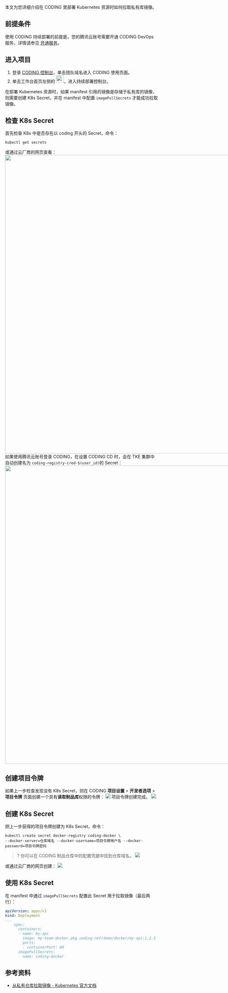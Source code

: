 本文为您详细介绍在 CODING 里部署 Kubernetes 资源时如何拉取私有库镜像。

## 前提条件
使用 CODING 持续部署的前提是，您的腾讯云账号需要开通 CODING DevOps 服务，详情请参见 [开通服务](https://cloud.tencent.com/document/product/1159/44859)。 

## 进入项目
1. 登录 [CODING 控制台](https://console.cloud.tencent.com/coding)，单击团队域名进入 CODING 使用页面。
2. 单击工作台首页左侧的 <img src ="https://main.qcloudimg.com/raw/12230547b45d5eae85ad1c4fa86fba68.png" style ="margin:0;width: 25px" data-nonescope="true">，进入持续部署控制台。

在部署 Kubernetes 资源时，如果 manifest 引用的镜像是存储于私有库的镜像，则需要创建 K8s Secret，并在 manifest 中配置 `imagePullSecrets` 才能成功拉取镜像。

[](id:check-k8s-secret)
## 检查 K8s Secret
首先检查 K8s 中是否存在以 coding 开头的 Secret，命令：
```shell
kubectl get secrets
```
或通过云厂商的网页查看：
<img style="width:978px; max-width: inherit;" src="https://qcloudimg.tencent-cloud.cn/raw/0914908c12de23d0d31419b013f08253.png" />
如果使用腾讯云账号登录 CODING，在设置 CODING CD 时，会在 TKE 集群中自动创建名为 `coding-registry-cred-$(user_id)`的 Secret：
<img style="width:978px; max-width: inherit;" src="https://qcloudimg.tencent-cloud.cn/raw/cbc9ca7365f4ab1445080aa5db02f08c.png" />

[](id:project-token)
## 创建项目令牌
如果上一步检查发现没有 K8s Secret，则在 CODING **项目设置** > **开发者选项** > **项目令牌** 页面创建一个具有**读取制品库**权限的令牌：
![](https://qcloudimg.tencent-cloud.cn/raw/219367c42a1e3bed97c47c384eeb3e6c.png)
项目令牌创建完成。
![](https://qcloudimg.tencent-cloud.cn/raw/3981545515fae3714b6058062a8c7728.png)

[](id:create-k8s-secret)
## 创建 K8s Secret
把上一步获得的项目令牌创建为 K8s Secret，命令：
```shell
kubectl create secret docker-registry coding-docker \
--docker-server=仓库域名 --docker-username=项目令牌用户名 --docker-password=项目令牌密码
```
>? 你可以在 CODING 制品仓库中的配置凭据中找到仓库域名。
![](https://qcloudimg.tencent-cloud.cn/raw/f16b0dd43c896dfa2596e955933f3261.png)

或通过云厂商的网页创建：
![](https://qcloudimg.tencent-cloud.cn/raw/9ff665c4ca024e968c8d46a0adef9d5a.png)

[](id:use-k8s-secret)
## 使用 K8s Secret
在 manifest 中通过 `imagePullSecrets` 配置此 Secret 用于拉取镜像（最后两行）：
```yaml
apiVersion: apps/v1
kind: Deployment
...
    spec:
      containers:
      - name: my-api
        image: my-team-docker.pkg.coding.net/demo/docker/my-api:1.2.3
        ports:
        - containerPort: 80
      imagePullSecrets:
      - name: coding-docker
```

[](id:ref)
## 参考资料
- [从私有仓库拉取镜像 - Kubernetes 官方文档](https://kubernetes.io/zh/docs/tasks/configure-pod-container/pull-image-private-registry)


